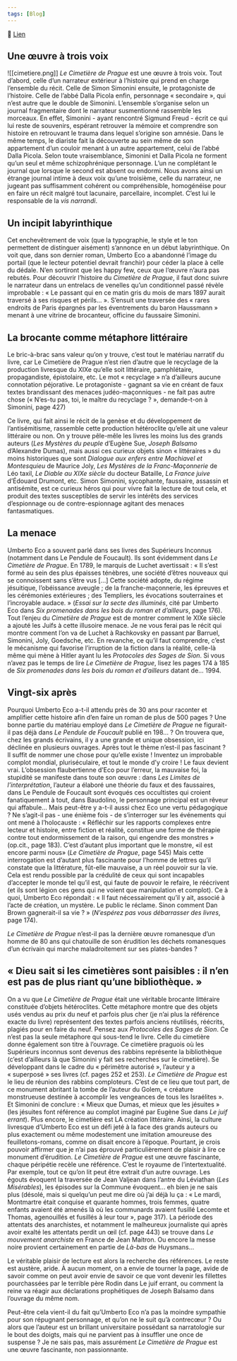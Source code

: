 ```yaml
---
tags: [Blog]
---
```


🔗 [Lien](https://www.ralentirtravaux.com/le_blog/le-cimetiere-de-prague/)

## Une œuvre à trois voix
![[cimetiere.png]]
*Le Cimetière de Prague* est une œuvre à trois voix. Tout d’abord, celle d’un narrateur extérieur à l’histoire qui prend en charge l’ensemble du récit. Celle de Simon Simonini ensuite, le protagoniste de l’histoire. Celle de l’abbé Dalla Picola enfin, personnage « secondaire », qui n’est autre que le double de Simonini.
L’ensemble s’organise selon un journal fragmentaire dont le narrateur susmentionné rassemble les morceaux. En effet, Simonini - ayant rencontré Sigmund Freud - écrit ce qui lui reste de souvenirs, espérant retrouver la mémoire et comprendre son histoire en retrouvant le trauma dans lequel s’origine son amnésie. Dans le même temps, le diariste fait la découverte au sein même de son appartement d’un couloir menant à un autre appartement, celui de l’abbé Dalla Picola. Selon toute vraisemblance, Simonini et Dalla Picola ne forment qu’un seul et même schizophrénique personnage. L’un ne complétant le journal que lorsque le second est absent ou endormi. 
Nous avons ainsi un étrange journal intime à deux voix qu’une troisième, celle du narrateur, ne jugeant pas suffisamment cohérent ou compréhensible, homogénéise pour en faire un récit malgré tout lacunaire, parcellaire, incomplet. C’est lui le responsable de la *vis narrandi*.

## Un incipit labyrinthique

Cet enchevêtrement de voix (que la typographie, le style et le ton permettent de distinguer aisément) s’annonce en un début labyrinthique. On voit que, dans son dernier roman, Umberto Eco a abandonné l’image du portail (que le lecteur potentiel devrait franchir) pour céder la place à celle du dédale. N’en sortiront que les happy few, ceux que l’œuvre n’aura pas rebutés. Pour découvrir l’histoire du *Cimetière de Prague*, il faut donc suivre le narrateur dans un entrelacs de venelles qu’un conditionnel passé révèle improbable : « Le passant qui en ce matin gris du mois de mars 1897 aurait traversé à ses risques et périls... ». S’ensuit une traversée des « rares endroits de Paris épargnés par les éventrements du baron Haussmann » menant à une vitrine de brocanteur, officine du faussaire Simonini.

## La brocante comme métaphore littéraire

Le bric-à-brac sans valeur qu’on y trouve, c’est tout le matériau narratif du livre, car Le Cimetière de Prague n’est rien d’autre que le recyclage de la production livresque du XIXe qu’elle soit littéraire, pamphlétaire, propagandiste, épistolaire, etc. Le mot « recyclage » n’a d’ailleurs aucune connotation péjorative. Le protagoniste - gagnant sa vie en créant de faux textes brandissant des menaces judéo-maçonniques - ne fait pas autre chose (« N’es-tu pas, toi, le maître du recyclage ? », demande-t-on à Simonini, page 427)

Ce livre, qui fait ainsi le récit de la genèse et du développement de l’antisémitisme, rassemble cette production hétéroclite qu’elle ait une valeur littéraire ou non. On y trouve pêle-mêle les livres les moins lus des grands auteurs (*Les Mystères du peuple* d’Eugène Sue, *Joseph Balsamo* d’Alexandre Dumas), mais aussi ces curieux objets sinon « littéraires » du moins historiques que sont *Dialogue aux enfers entre Machiavel et Montesquieu* de Maurice Joly, *Les Mystères de la Franc-Maçonnerie* de Léo taxil, *Le Diable au XIXe siècle* du docteur Bataille, *La France juive* d’Édouard Drumont, etc.
Simon Simonini, sycophante, faussaire, assassin et antisémite, est ce curieux héros qui pour vivre fait la lecture de tout cela, et produit des textes susceptibles de servir les intérêts des services d’espionnage ou de contre-espionnage agitant des menaces fantasmatiques.

## La menace

Umberto Eco a souvent parlé dans ses livres des Supérieurs Inconnus (notamment dans Le Pendule de Foucault). Ils sont évidemment dans *Le Cimetière de Prague*.
En 1789, le marquis de Luchet avertissait : « Il s’est formé au sein des plus épaisses ténèbres, une société d’êtres nouveaux qui se connoissent sans s’être vus [...] Cette société adopte, du régime jésuitique, l’obéissance aveugle ; de la franche-maçonnerie, les épreuves et les cérémonies extérieures ; des Templiers, les évocations souterraines et l’incroyable audace. » (*Essai sur la secte des illuminés*, cité par Umberto Eco dans *Six promenades dans les bois du roman et d’ailleurs*, page 176).
Tout l’enjeu du *Cimetière de Prague* est de montrer comment le XIXe siècle a ajouté les Juifs à cette illusoire menace. Je ne vous ferai pas le récit qui montre comment l’on va de Luchet à Rachkovsky en passant par Barruel, Simonini, Joly, Goedsche, etc. En revanche, ce qu’il faut comprendre, c’est le mécanisme qui favorise l’irruption de la fiction dans la réalité, celle-là même qui mène à Hitler ayant lu les *Protocoles des Sages de Sion*.
Si vous n’avez pas le temps de lire *Le Cimetière de Prague*, lisez les pages 174 à 185 de *Six promenades dans les bois du roman et d’ailleurs* datant de... 1994.

## Vingt-six après

Pourquoi Umberto Eco a-t-il attendu près de 30 ans pour raconter et amplifier cette histoire afin d’en faire un roman de plus de 500 pages ? Une bonne partie du matériau employé dans *Le Cimetière de Prague* ne figurait-il pas déjà dans *Le Pendule de Foucault* publié en 198... ?
On trouvera que, chez les grands écrivains, il y a une grande et unique obsession, ici déclinée en plusieurs ouvrages. Après tout le thème n’est-il pas fascinant ? Il suffit de nommer une chose pour qu’elle existe ! Inventez un improbable complot mondial, pluriséculaire, et tout le monde d’y croire ! Le faux devient vrai. L’obsession flaubertienne d’Eco pour l’erreur, la mauvaise foi, la stupidité se manifeste dans toute son œuvre : dans *Les Limites de l’interprétation*, l’auteur a élaboré une théorie du faux et des faussaires, dans Le Pendule de Foucault sont évoqués ces occultistes qui croient fanatiquement à tout, dans Baudolino, le personnage principal est un rêveur qui affabule...
Mais peut-être y a-t-il aussi chez Eco une vertu pédagogique ? Ne s’agit-il pas - une énième fois - de s’interroger sur les événements qui ont mené à l’holocauste : « Réfléchir sur les rapports complexes entre lecteur et histoire, entre fiction et réalité, constitue une forme de thérapie contre tout endormissement de la raison, qui engendre des monstres » (op.cit., page 183). C’est d’autant plus important que le monstre, «il est encore parmi nous» (*Le Cimetière de Prague*, page 545)
Mais cette interrogation est d’autant plus fascinante pour l’homme de lettres qu’il constate que la littérature, fût-elle mauvaise, a un réel pouvoir sur la vie. Cela est rendu possible par la crédulité de ceux qui sont incapables d’accepter le monde tel qu’il est, qui faute de pouvoir le refaire, le réécrivent (et ils sont légion ces gens qui ne voient que manipulation et complot). Ce à quoi, Umberto Eco répondait : « Il faut nécessairement qu’il y ait, associé à l’acte de création, un mystère. Le public le réclame. Sinon comment Dan Brown gagnerait-il sa vie ? » (*N’espérez pas vous débarrasser des livres*, page 174).

*Le Cimetière de Prague* n’est-il pas la dernière œuvre romanesque d’un homme de 80 ans qui chatouille de son érudition les déchets romanesques d’un écrivain qui marche maladroitement sur ses plates-bandes ?

## « Dieu sait si les cimetières sont paisibles : il n’en est pas de plus riant qu’une bibliothèque. »

On a vu que *Le Cimetière de Prague* était une véritable brocante littéraire constituée d’objets hétéroclites. Cette métaphore montre que des objets usés vendus au prix du neuf et parfois plus cher (je n’ai plus la référence exacte du livre) représentent des textes parfois anciens réutilisés, réécrits, plagiés pour en faire du neuf. Pensez aux *Protocoles des Sages de Sion*.
Ce n’est pas la seule métaphore qui sous-tend le livre. Celle du cimetière donne également son titre à l’ouvrage. Ce cimetière praguois où les Supérieurs inconnus sont devenus des rabbins représente la bibliothèque (c’est d’ailleurs là que Simonini y fait ses recherches sur le cimetière). Se développant dans le cadre du « périmètre autorisé », l’auteur y a « superposé » ses livres (cf. pages 252 et 253). *Le Cimetière de Prague* est le lieu de réunion des rabbins comploteurs. C’est de ce lieu que tout part, de ce monument abritant la tombe de l’auteur du Golem, « créature monstrueuse destinée à accomplir les vengeances de tous les Israélites ». Et Simonini de conclure : « Mieux que Dumas, et mieux que les jésuites » (les jésuites font référence au complot imaginé par Eugène Sue dans *Le juif errant*).
Plus encore, le cimetière est LA création littéraire.
Ainsi, la culture livresque d’Umberto Eco est un défi jeté à la face des grands auteurs ou plus exactement ou même modestement une imitation amoureuse des feuilletons-romans, comme on disait encore à l’époque.
Pourtant, je crois pouvoir affirmer que je n’ai pas éprouvé particulièrement de plaisir à lire ce monument d’érudition. *Le Cimetière de Prague* est une œuvre fascinante, chaque péripétie recèle une référence. C’est le royaume de l’intertextualité. Par exemple, tout ce qu’on lit peut être extrait d’un autre ouvrage. Les égouts évoquent la traversée de Jean Valjean dans l’antre du Léviathan (*Les Misérables*), les épisodes sur la Commune évoquent... eh bien je ne sais plus (désolé, mais si quelqu’un peut me dire où j’ai déjà lu ça : « Le mardi, Montmartre était conquise et quarante hommes, trois femmes, quatre enfants avaient été amenés là où les communards avaient fusillé Lecomte et Thomas, agenouillés et fusillés à leur tour », page 317). La période des attentats des anarchistes, et notamment le malheureux journaliste qui après avoir exalté les attentats perdit un œil (cf. page 443) se trouve dans *Le mouvement anarchiste* en France de Jean Maitron. Ou encore la messe noire provient certainement en partie de *Là-bas* de Huysmans...

Le véritable plaisir de lecture est alors la recherche des références. Le reste est austère, aride. À aucun moment, on a envie de tourner la page, avide de savoir comme on peut avoir envie de savoir ce que vont devenir les fillettes pourchassées par le terrible père Rodin dans Le juif errant, ou comment la reine va réagir aux déclarations prophétiques de Joseph Balsamo dans l’ouvrage du même nom.

Peut-être cela vient-il du fait qu’Umberto Eco n’a pas la moindre sympathie pour son répugnant personnage, et qu’on ne le suit qu’à contrecœur ? Ou alors que l’auteur est un brillant universitaire possédant sa narratologie sur le bout des doigts, mais qui ne parvient pas à insuffler une once de suspense ? Je ne sais pas, mais assurément *Le Cimetière de Prague* est une œuvre fascinante, non passionnante.
